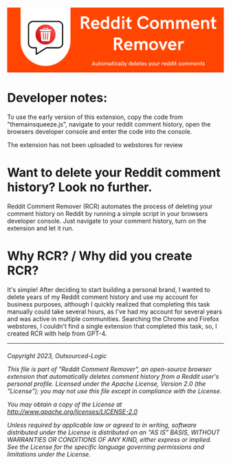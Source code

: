 ![Alt text](RCRBanner.png "Title")

<h1> Developer notes: </h1>

To use the early version of this extension, copy the code from "themainsqueeze.js", navigate to your reddit comment history, open the browsers developer console and enter the code into the console.

The extension has not been uploaded to webstores for review

<h1> Want to delete your Reddit comment history? Look no further.</h1>
Reddit Comment Remover (RCR) automates the process of deleting your comment history on Reddit by running a simple script in your browsers developer console. Just navigate to your comment history, turn on the extension and let it run.

<h1> Why RCR? / Why did you create RCR? </h1>

It's simple! After deciding to start building a personal brand, I wanted to delete years of my Reddit comment history and use my account for business purposes, although I quickly realized that completing this task manually could take several hours, as I've had my account for several years and was active in multiple communities. Searching the Chrome and Firefox webstores, I couldn't find a single extension that completed this task, so, I created RCR with help from GPT-4.

-----------------------------------------------------------------------------------------------------------------------------------------------------------------------

<h6> 
    
Copyright 2023, Outsourced-Logic
   
This file is part of "Reddit Comment Remover", an open-source browser extension that automatically deletes comment history from a Reddit user's personal profile. Licensed under the Apache License, Version 2.0 (the "License"); you may not use this file except in compliance with the License. 
  
You may obtain a copy of the License at http://www.apache.org/licenses/LICENSE-2.0 

Unless required by applicable law or agreed to in writing, software distributed under the License is distributed on an "AS IS" BASIS, WITHOUT WARRANTIES OR CONDITIONS OF ANY KIND, either express or implied. See the License for the specific language governing permissions and limitations under the License. </h6>
